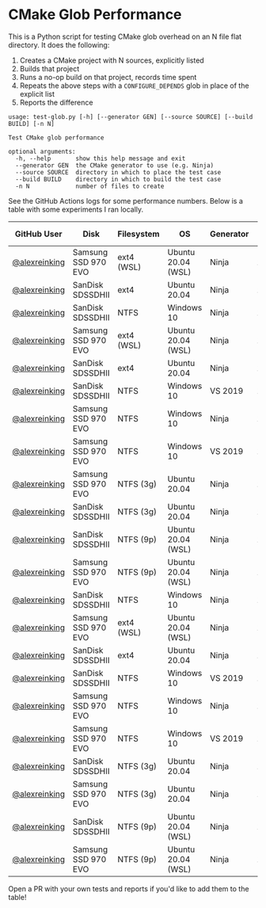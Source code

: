 # CMake Glob Performance

This is a Python script for testing CMake glob overhead on an N
file flat directory. It does the following:

1. Creates a CMake project with N sources, explicitly listed
2. Builds that project
3. Runs a no-op build on that project, records time spent
4. Repeats the above steps with a `CONFIGURE_DEPENDS` glob in
   place of the explicit list
5. Reports the difference

```shell
usage: test-glob.py [-h] [--generator GEN] [--source SOURCE] [--build BUILD] [-n N]

Test CMake glob performance

optional arguments:
  -h, --help       show this help message and exit
  --generator GEN  the CMake generator to use (e.g. Ninja)
  --source SOURCE  directory in which to place the test case
  --build BUILD    directory in which to build the test case
  -n N             number of files to create
```

See the GitHub Actions logs for some performance numbers. Below is a table
with some experiments I ran locally.

| GitHub User     | Disk                | Filesystem | OS                 | Generator  | N      | Time (s) |
| --------------- | ------------------- | ---------- | ------------------ | ---------- | ------ | -------- |
| [@alexreinking] | Samsung SSD 970 EVO | ext4 (WSL) | Ubuntu 20.04 (WSL) | Ninja      | 1000   | 0.0069   |
| [@alexreinking] | SanDisk SDSSDHII    | ext4       | Ubuntu 20.04       | Ninja      | 1000   | 0.0162   |
| [@alexreinking] | SanDisk SDSSDHII    | NTFS       | Windows 10         | Ninja      | 1000   | 0.0364   |
| [@alexreinking] | Samsung SSD 970 EVO | ext4 (WSL) | Ubuntu 20.04 (WSL) | Ninja      | 10000  | 0.0481   |
| [@alexreinking] | SanDisk SDSSDHII    | ext4       | Ubuntu 20.04       | Ninja      | 10000  | 0.0594   |
| [@alexreinking] | SanDisk SDSSDHII    | NTFS       | Windows 10         | VS 2019    | 1000   | 0.0731   |
| [@alexreinking] | Samsung SSD 970 EVO | NTFS       | Windows 10         | Ninja      | 1000   | 0.0832   |
| [@alexreinking] | Samsung SSD 970 EVO | NTFS       | Windows 10         | VS 2019    | 1000   | 0.1012   |
| [@alexreinking] | Samsung SSD 970 EVO | NTFS (3g)  | Ubuntu 20.04       | Ninja      | 1000   | 0.1146   |
| [@alexreinking] | SanDisk SDSSDHII    | NTFS (3g)  | Ubuntu 20.04       | Ninja      | 1000   | 0.1170   |
| [@alexreinking] | SanDisk SDSSDHII    | NTFS (9p)  | Ubuntu 20.04 (WSL) | Ninja      | 100    | 0.2062   |
| [@alexreinking] | Samsung SSD 970 EVO | NTFS (9p)  | Ubuntu 20.04 (WSL) | Ninja      | 100    | 0.2268   |
| [@alexreinking] | SanDisk SDSSDHII    | NTFS       | Windows 10         | Ninja      | 10000  | 0.2743   |
| [@alexreinking] | Samsung SSD 970 EVO | ext4 (WSL) | Ubuntu 20.04 (WSL) | Ninja      | 100000 | 0.3712   |
| [@alexreinking] | SanDisk SDSSDHII    | ext4       | Ubuntu 20.04       | Ninja      | 100000 | 0.4383   |
| [@alexreinking] | SanDisk SDSSDHII    | NTFS       | Windows 10         | VS 2019    | 10000  | 0.4710   |
| [@alexreinking] | Samsung SSD 970 EVO | NTFS       | Windows 10         | Ninja      | 10000  | 0.5616   |
| [@alexreinking] | Samsung SSD 970 EVO | NTFS       | Windows 10         | VS 2019    | 10000  | 0.8158   |
| [@alexreinking] | SanDisk SDSSDHII    | NTFS (3g)  | Ubuntu 20.04       | Ninja      | 10000  | 1.1119   |
| [@alexreinking] | Samsung SSD 970 EVO | NTFS (3g)  | Ubuntu 20.04       | Ninja      | 10000  | 1.4825   |
| [@alexreinking] | SanDisk SDSSDHII    | NTFS (9p)  | Ubuntu 20.04 (WSL) | Ninja      | 1000   | 1.9585   |
| [@alexreinking] | Samsung SSD 970 EVO | NTFS (9p)  | Ubuntu 20.04 (WSL) | Ninja      | 1000   | 2.1879   |

Open a PR with your own tests and reports if you'd like to add them to the table!

[@alexreinking]: https://github.com/alexreinking
